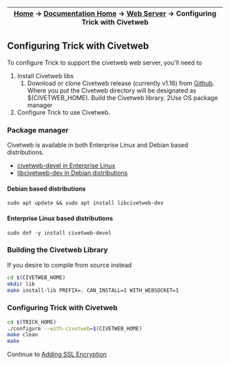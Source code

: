 | [Home](/trick) → [Documentation Home](../Documentation-Home) → [Web Server](Webserver) → Configuring Trick with Civetweb |
|------------------------------------------------------------------|

## Configuring Trick with Civetweb
To configure Trick to support the civetweb web server, you'll need to

1. Install Civetweb libs
   1. Download or clone Civetweb release (currently v1.16) from [Github](https://github.com/civetweb/civetweb). Where you put the Civetweb directory will be designated as $(CIVETWEB_HOME). Build the Civetweb library.
   2Use OS package manager
2. Configure Trick to use Civetweb.

### Package manager

Civetweb is available in both Enterprise Linux and Debian based distributions.
- [civetweb-devel in Enterprise Linux](https://pkgs.org/download/civetweb-devel)
- [libcivetweb-dev in Debian distributions](https://pkgs.org/search/?q=libcivetweb-dev)

#### Debian based distributions

```shell
sudo apt update && sudo apt install libcivetweb-dev
```

#### Enterprise Linux based distributions

```shell
sudo dnf -y install civetweb-devel
```

### Building the Civetweb Library

If you desire to compile from source instead

```bash
cd $(CIVETWEB_HOME)
mkdir lib
make install-lib PREFIX=. CAN_INSTALL=1 WITH_WEBSOCKET=1
```

### Configuring Trick with Civetweb
```bash
cd $(TRICK_HOME)
./configure --with-civetweb=$(CIVETWEB_HOME)
make clean
make
```

Continue to [Adding SSL Encryption](SSL)